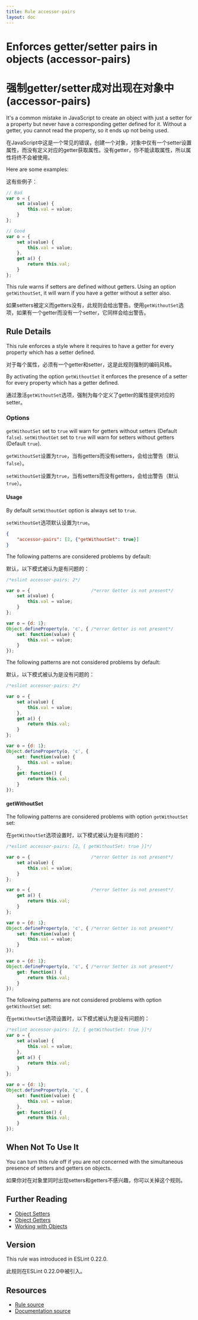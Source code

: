 ```yaml
---
title: Rule accessor-pairs
layout: doc
---
```

<!-- Note: No pull requests accepted for this file. See README.md in the root directory for details. -->
# Enforces getter/setter pairs in objects (accessor-pairs)

# 强制getter/setter成对出现在对象中 (accessor-pairs)

It's a common mistake in JavaScript to create an object with just a setter for a property but never have a corresponding getter defined for it. Without a getter, you cannot read the property, so it ends up not being used.

在JavaScript中这是一个常见的错误，创建一个对象，对象中仅有一个setter设置属性，而没有定义对应的getter获取属性。没有getter，你不能读取属性，所以属性将终不会被使用。

Here are some examples:

这有些例子：

```js
// Bad
var o = {
    set a(value) {
        this.val = value;
    }
};

// Good
var o = {
    set a(value) {
        this.val = value;
    },
    get a() {
        return this.val;
    }
};

```

This rule warns if setters are defined without getters. Using an option `getWithoutSet`, it will warn if you have a getter without a setter also.

如果setters被定义而getters没有，此规则会给出警告。使用`getWithoutSet`选项，如果有一个getter而没有一个setter，它同样会给出警告。

## Rule Details

This rule enforces a style where it requires to have a getter for every property which has a setter defined.

对于每个属性，必须有一个getter和setter，这是此规则强制的编码风格。

By activating the option `getWithoutSet` it enforces the presence of a setter for every property which has a getter defined.

通过激活`getWithoutSet`选项，强制为每个定义了getter的属性提供对应的setter。


### Options

`getWithoutSet` set to `true` will warn for getters without setters (Default `false`).
`setWithoutGet` set to `true` will warn for setters without getters (Default `true`).

`getWithoutSet`设置为`true`，当有getters而没有setters，会给出警告（默认`false`）。

`setWithoutGet`设置为`true`，当有setters而没有getters，会给出警告（默认`true`）。

#### Usage

By default `setWithoutGet` option is always set to `true`.

`setWithoutGet`选项默认设置为`true`。

```json
{
    "accessor-pairs": [2, {"getWithoutSet": true}]
}
```

The following patterns are considered problems by default:

默认，以下模式被认为是有问题的：

```js
/*eslint accessor-pairs: 2*/

var o = {                       /*error Getter is not present*/
    set a(value) {
        this.val = value;
    }
};

var o = {d: 1};
Object.defineProperty(o, 'c', { /*error Getter is not present*/
    set: function(value) {
        this.val = value;
    }
});
```

The following patterns are not considered problems by default:

默认，以下模式被认为是没有问题的：

```js
/*eslint accessor-pairs: 2*/

var o = {
    set a(value) {
        this.val = value;
    },
    get a() {
        return this.val;
    }
};

var o = {d: 1};
Object.defineProperty(o, 'c', {
    set: function(value) {
        this.val = value;
    },
    get: function() {
        return this.val;
    }
});

```

#### getWithoutSet

The following patterns are considered problems with option `getWithoutSet` set:

在`getWithoutSet`选项设置时，以下模式被认为是有问题的：

```js
/*eslint accessor-pairs: [2, { getWithoutSet: true }]*/

var o = {                       /*error Getter is not present*/
    set a(value) {
        this.val = value;
    }
};

var o = {                       /*error Setter is not present*/
    get a() {
        return this.val;
    }
};

var o = {d: 1};
Object.defineProperty(o, 'c', { /*error Getter is not present*/
    set: function(value) {
        this.val = value;
    }
});

var o = {d: 1};
Object.defineProperty(o, 'c', { /*error Setter is not present*/
    get: function() {
        return this.val;
    }
});
```

The following patterns are not considered problems with option `getWithoutSet` set:

在`getWithoutSet`选项设置时，以下模式被认为是没有问题的：

```js
/*eslint accessor-pairs: [2, { getWithoutSet: true }]*/
var o = {
    set a(value) {
        this.val = value;
    },
    get a() {
        return this.val;
    }
};

var o = {d: 1};
Object.defineProperty(o, 'c', {
    set: function(value) {
        this.val = value;
    },
    get: function() {
        return this.val;
    }
});

```

## When Not To Use It

You can turn this rule off if you are not concerned with the simultaneous presence of setters and getters on objects.

如果你对在对象里同时出现setters和getters不感兴趣，你可以关掉这个规则。

## Further Reading

* [Object Setters](https://developer.mozilla.org/en-US/docs/Web/JavaScript/Reference/Functions/set)
* [Object Getters](https://developer.mozilla.org/en-US/docs/Web/JavaScript/Reference/Functions/get)
* [Working with Objects](https://developer.mozilla.org/en-US/docs/Web/JavaScript/Guide/Working_with_Objects)

## Version

This rule was introduced in ESLint 0.22.0.

此规则在ESLint 0.22.0中被引入。

## Resources

* [Rule source](https://github.com/eslint/eslint/tree/master/lib/rules/accessor-pairs.js)
* [Documentation source](https://github.com/eslint/eslint/tree/master/docs/rules/accessor-pairs.md)
